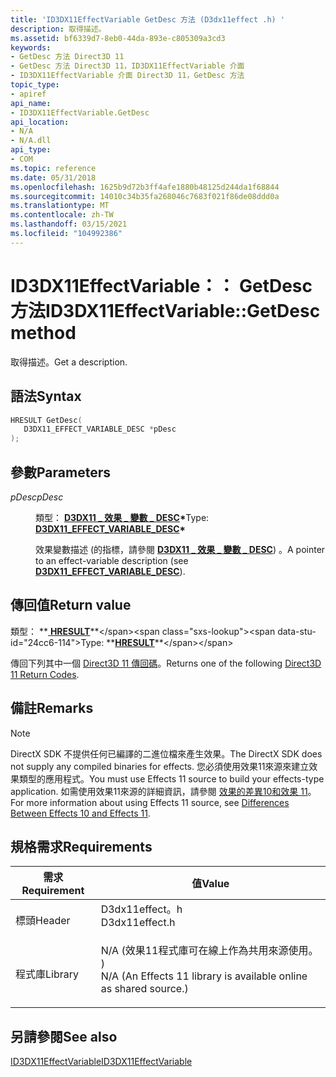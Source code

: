 ```yaml
---
title: 'ID3DX11EffectVariable GetDesc 方法 (D3dx11effect .h) '
description: 取得描述。
ms.assetid: bf6339d7-8eb0-44da-893e-c805309a3cd3
keywords:
- GetDesc 方法 Direct3D 11
- GetDesc 方法 Direct3D 11，ID3DX11EffectVariable 介面
- ID3DX11EffectVariable 介面 Direct3D 11，GetDesc 方法
topic_type:
- apiref
api_name:
- ID3DX11EffectVariable.GetDesc
api_location:
- N/A
- N/A.dll
api_type:
- COM
ms.topic: reference
ms.date: 05/31/2018
ms.openlocfilehash: 1625b9d72b3ff4afe1880b48125d244da1f68844
ms.sourcegitcommit: 14010c34b35fa268046c7683f021f86de08ddd0a
ms.translationtype: MT
ms.contentlocale: zh-TW
ms.lasthandoff: 03/15/2021
ms.locfileid: "104992386"
---
```

# <a name="id3dx11effectvariablegetdesc-method"></a><span data-ttu-id="24cc6-106">ID3DX11EffectVariable：： GetDesc 方法</span><span class="sxs-lookup"><span data-stu-id="24cc6-106">ID3DX11EffectVariable::GetDesc method</span></span>

<span data-ttu-id="24cc6-107">取得描述。</span><span class="sxs-lookup"><span data-stu-id="24cc6-107">Get a description.</span></span>

## <a name="syntax"></a><span data-ttu-id="24cc6-108">語法</span><span class="sxs-lookup"><span data-stu-id="24cc6-108">Syntax</span></span>


```C++
HRESULT GetDesc(
   D3DX11_EFFECT_VARIABLE_DESC *pDesc
);
```



## <a name="parameters"></a><span data-ttu-id="24cc6-109">參數</span><span class="sxs-lookup"><span data-stu-id="24cc6-109">Parameters</span></span>

<dl> <dt>

<span data-ttu-id="24cc6-110">*pDesc*</span><span class="sxs-lookup"><span data-stu-id="24cc6-110">*pDesc*</span></span> 
</dt> <dd>

<span data-ttu-id="24cc6-111">類型： **[ **D3DX11 \_ 效果 \_ 變數 \_ DESC**](d3dx11-effect-variable-desc.md)\***</span><span class="sxs-lookup"><span data-stu-id="24cc6-111">Type: **[**D3DX11\_EFFECT\_VARIABLE\_DESC**](d3dx11-effect-variable-desc.md)\***</span></span>

<span data-ttu-id="24cc6-112">效果變數描述 (的指標，請參閱 [**D3DX11 \_ 效果 \_ 變數 \_ DESC**](d3dx11-effect-variable-desc.md)) 。</span><span class="sxs-lookup"><span data-stu-id="24cc6-112">A pointer to an effect-variable description (see [**D3DX11\_EFFECT\_VARIABLE\_DESC**](d3dx11-effect-variable-desc.md)).</span></span>

</dd> </dl>

## <a name="return-value"></a><span data-ttu-id="24cc6-113">傳回值</span><span class="sxs-lookup"><span data-stu-id="24cc6-113">Return value</span></span>

<span data-ttu-id="24cc6-114">類型： **[ **HRESULT**](https://msdn.microsoft.com/library/Bb401631(v=MSDN.10).aspx)**</span><span class="sxs-lookup"><span data-stu-id="24cc6-114">Type: **[**HRESULT**](https://msdn.microsoft.com/library/Bb401631(v=MSDN.10).aspx)**</span></span>

<span data-ttu-id="24cc6-115">傳回下列其中一個 [Direct3D 11 傳回碼](d3d11-graphics-reference-returnvalues.md)。</span><span class="sxs-lookup"><span data-stu-id="24cc6-115">Returns one of the following [Direct3D 11 Return Codes](d3d11-graphics-reference-returnvalues.md).</span></span>

## <a name="remarks"></a><span data-ttu-id="24cc6-116">備註</span><span class="sxs-lookup"><span data-stu-id="24cc6-116">Remarks</span></span>

> [!Note]  
> <span data-ttu-id="24cc6-117">DirectX SDK 不提供任何已編譯的二進位檔來產生效果。</span><span class="sxs-lookup"><span data-stu-id="24cc6-117">The DirectX SDK does not supply any compiled binaries for effects.</span></span> <span data-ttu-id="24cc6-118">您必須使用效果11來源來建立效果類型的應用程式。</span><span class="sxs-lookup"><span data-stu-id="24cc6-118">You must use Effects 11 source to build your effects-type application.</span></span> <span data-ttu-id="24cc6-119">如需使用效果11來源的詳細資訊，請參閱 [效果的差異10和效果 11](d3d11-graphics-programming-guide-effects-differences.md)。</span><span class="sxs-lookup"><span data-stu-id="24cc6-119">For more information about using Effects 11 source, see [Differences Between Effects 10 and Effects 11](d3d11-graphics-programming-guide-effects-differences.md).</span></span>

 

## <a name="requirements"></a><span data-ttu-id="24cc6-120">規格需求</span><span class="sxs-lookup"><span data-stu-id="24cc6-120">Requirements</span></span>



| <span data-ttu-id="24cc6-121">需求</span><span class="sxs-lookup"><span data-stu-id="24cc6-121">Requirement</span></span> | <span data-ttu-id="24cc6-122">值</span><span class="sxs-lookup"><span data-stu-id="24cc6-122">Value</span></span> |
|--------------------|----------------------------------------------------------------------------------------------------------------------------------------------|
| <span data-ttu-id="24cc6-123">標頭</span><span class="sxs-lookup"><span data-stu-id="24cc6-123">Header</span></span><br/>  | <dl> <span data-ttu-id="24cc6-124"><dt>D3dx11effect。h</dt></span><span class="sxs-lookup"><span data-stu-id="24cc6-124"><dt>D3dx11effect.h</dt></span></span> </dl>                                                    |
| <span data-ttu-id="24cc6-125">程式庫</span><span class="sxs-lookup"><span data-stu-id="24cc6-125">Library</span></span><br/> | <dl> <span data-ttu-id="24cc6-126"><dt>N/A (效果11程式庫可在線上作為共用來源使用。 ) </dt></span><span class="sxs-lookup"><span data-stu-id="24cc6-126"><dt>N/A (An Effects 11 library is available online as shared source.)</dt></span></span> </dl> |



## <a name="see-also"></a><span data-ttu-id="24cc6-127">另請參閱</span><span class="sxs-lookup"><span data-stu-id="24cc6-127">See also</span></span>

<dl> <dt>

[<span data-ttu-id="24cc6-128">ID3DX11EffectVariable</span><span class="sxs-lookup"><span data-stu-id="24cc6-128">ID3DX11EffectVariable</span></span>](id3dx11effectvariable.md)
</dt> </dl>

 

 





